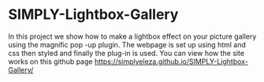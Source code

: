 # SIMPLY-Lightbox-Gallery
In this project we show how to make a lightbox effect on your picture gallery using the magnific pop -up plugin. The webpage is set up using html and css then styled and finally the plug-in is used.
You can view how the site works on this github page https://simplyeleza.github.io/SIMPLY-Lightbox-Gallery/
